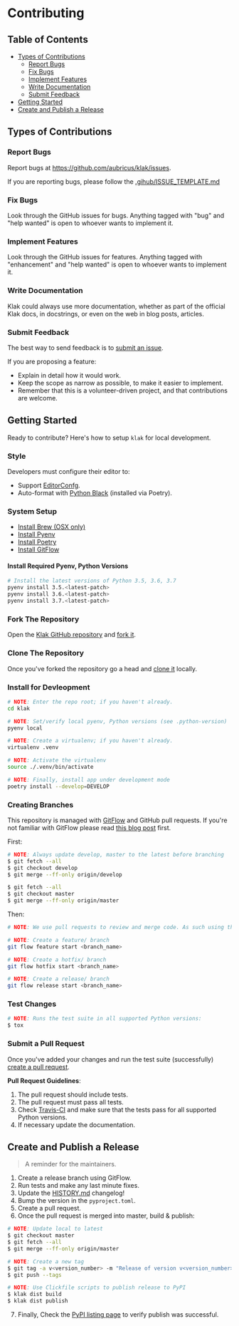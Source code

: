 [gitflow]: https://github.com/nvie/gitflow/ "GitFlow source code."

# Contributing

## Table of Contents

-   [Types of Contributions](#types-of-contributions)
    -   [Report Bugs](#report-bugs)
    -   [Fix Bugs](#fix-bugs)
    -   [Implement Features](#implement-features)
    -   [Write Documentation](#write-documentation)
    -   [Submit Feedback](#submit-feedback)
-   [Getting Started](#getting-started)
-   [Create and Publish a Release](#create-and-publish-a-release)

## Types of Contributions

### Report Bugs

Report bugs at https://github.com/aubricus/klak/issues.

If you are reporting bugs, please follow the [.gihub/ISSUE_TEMPLATE.md](.github/ISSUE_TEMPLATE.md)

### Fix Bugs

Look through the GitHub issues for bugs. Anything tagged with "bug" and "help
wanted" is open to whoever wants to implement it.

### Implement Features

Look through the GitHub issues for features. Anything tagged with "enhancement"
and "help wanted" is open to whoever wants to implement it.

### Write Documentation

Klak could always use more documentation, whether as part of the
official Klak docs, in docstrings, or even on the web in blog posts,
articles.

### Submit Feedback

The best way to send feedback is to [submit an issue](https://github.com/aubricus/klak/issues).

If you are proposing a feature:

-   Explain in detail how it would work.
-   Keep the scope as narrow as possible, to make it easier to implement.
-   Remember that this is a volunteer-driven project, and that contributions
    are welcome.

## Getting Started

Ready to contribute? Here's how to setup `klak` for local development.

### Style

Developers must configure their editor to:

-   Support [EditorConfg](https://editorconfig.org/#download).
-   Auto-format with [Python Black](https://github.com/python/black) (installed via Poetry).

### System Setup

-   [Install Brew (OSX only)](https://docs.brew.sh/Installation)
-   [Install Pyenv](https://github.com/pyenv/pyenv#installation)
-   [Install Poetry](https://poetry.eustace.io/docs/#installation)
-   [Install GitFlow](https://github.com/nvie/gitflow/wiki/Installation)

#### Install Required Pyenv, Python Versions

```bash
# Install the latest versions of Python 3.5, 3.6, 3.7
pyenv install 3.5.<latest-patch>
pyenv install 3.6.<latest-patch>
pyenv install 3.7.<latest-patch>
```

### Fork The Repository

Open the [Klak GitHub repository](https://github.com/aubricus/klak/) and [fork it](https://help.github.com/en/articles/fork-a-repo).

### Clone The Repository

Once you've forked the repository go a head and [clone it](https://help.github.com/en/articles/cloning-a-repository) locally.

### Install for Devleopment

```bash
# NOTE: Enter the repo root; if you haven't already.
cd klak

# NOTE: Set/verify local pyenv, Python versions (see .python-version)
pyenv local

# NOTE: Create a virtualenv; if you haven't already.
virtualenv .venv

# NOTE: Activate the virtualenv
source ./.venv/bin/activate

# NOTE: Finally, install app under development mode
poetry install --develop=DEVELOP
```

### Creating Branches

This repository is managed with [GitFlow] and GitHub pull requests. If you're not familiar with GitFlow please read [this blog post](https://nvie.com/posts/a-successful-git-branching-model/) first.

First:

```bash
# NOTE: Always update develop, master to the latest before branching
$ git fetch --all
$ git checkout develop
$ git merge --ff-only origin/develop

$ git fetch --all
$ git checkout master
$ git merge --ff-only origin/master
```

Then:

```bash
# NOTE: We use pull requests to review and merge code. As such using the GitFlow branch "finish" commands is not allowed.

# NOTE: Create a feature/ branch
git flow feature start <branch_name>

# NOTE: Create a hotfix/ branch
git flow hotfix start <branch_name>

# NOTE: Create a release/ branch
git flow release start <branch_name>
```

### Test Changes

```bash
# NOTE: Runs the test suite in all supported Python versions:
$ tox
```

### Submit a Pull Request

Once you've added your changes and run the test suite (successfully) [create a pull request](https://help.github.com/en/articles/creating-a-pull-request-from-a-fork).

**Pull Request Guidelines**:

1. The pull request should include tests.
2. The pull request must pass all tests.
3. Check [Travis-CI](https://travis-ci.org/aubricus/klak/pull_requests) and make sure that the tests pass for all supported Python versions.
4. If necessary update the documentation.

## Create and Publish a Release

> A reminder for the maintainers.

1. Create a release branch using GitFlow.
2. Run tests and make any last minute fixes.
3. Update the [HISTORY.md](HISTORY.rst) changelog!
4. Bump the version in the `pyproject.toml`.
5. Create a pull request.
6. Once the pull request is merged into master, build & publish:

```bash
# NOTE: Update local to latest
$ git checkout master
$ git fetch --all
$ git merge --ff-only origin/master

# NOTE: Create a new tag
$ git tag -a v<version_number> -m "Release of version v<version_number>"
$ git push --tags

# NOTE: Use Clickfile scripts to publish release to PyPI
$ klak dist build
$ klak dist publish
```

7. Finally, Check the [PyPI listing page](https://pypi.org/project/klak/) to verify publish was successful.
